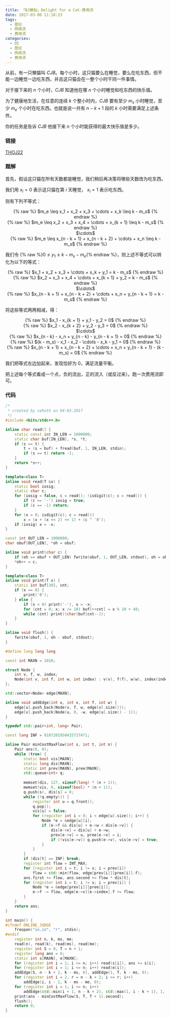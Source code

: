 ```yaml
---
title: 「BJ模拟」Delight for a Cat-费用流
date: 2017-03-06 11:18:23
tags:
  - 图论
  - 网络流
  - 费用流
categories:
  - OI
  - 图论
  - 网络流
  - 费用流
---
```

从前，有一只懒猫叫 $CJB$。每个小时，这只猫要么在睡觉，要么在吃东西，但不能一边睡觉一边吃东西，并且这只猫会在一整个小时干同一件事情。

对于接下来的 $n$ 个小时，$CJB$ 知道他在哪 $n$ 个小时睡觉和吃东西的快乐值。

为了健康地生活，在任意的连续 $k$ 个整小时内，$CJB$ 要有至少 $m_s$ 小时睡觉，至少 $m_e$ 个小时在吃东西。也就是说一共有 $n - k + 1$ 段的 $k$ 小时需要满足上述条件。

你的任务是告诉 $CJB$ 他接下来 $n$ 个小时能获得的最大快乐值是多少。
<!-- more -->

### 链接
[THOJ22](http://thoj.xehoth.cc:5283/problem/22)

### 题解
首先，假设这只猫在所有天数都是睡觉，我们稍后再决策将哪些天数改为吃东西。

我们用 $x_i = 0$ 表示这只猫在第 $i$ 天睡觉， $x_i = 1$ 表示吃东西。

则有下列不等式：
<center>
{% raw %}
$m_e \leq x_1 + x_2 + x_3 + \cdots + x_k \leq k - m_s$
{% endraw %}
<br>
{% raw %}
$m_e \leq x_2 + x_3 + x_4 + \cdots + x_{k + 1} \leq k - m_s$
{% endraw %}
<br>
$\cdots$
<br>
{% raw %}
$m_e \leq x_{n - k + 1} + x_{n - k + 2} + \cdots + x_n \leq k - m_s$
{% endraw %}
</center>

我们令 {% raw %}$0 \leq y_1 \leq k - m_s - m_e${% endraw %}，则上述不等式可以转化为以下的等式：

<center>
{% raw %}
$x_1 + x_2 + x_3 + \cdots + x_k + y_1 = k - m_s$
{% endraw %}
<br>
{% raw %}
$x_2 + x_3 + x_4 + \cdots + x_{k + 1} + y_2 = k - m_s$
{% endraw %}
<br>
$\cdots$
<br>
{% raw %}
$x_{n - k + 1} + x_{n - k + 2} + \cdots + x_n + y_{n - k + 1} = k - m_s$
{% endraw %}
</center>

将这些等式两两相减，得：

<center>
{% raw %}
$x_1 - x_{k + 1} + y_1 - y_2 = 0$
{% endraw %}
<br>
{% raw %}
$x_2 - x_{k + 2} + y_2 - y_3 = 0$
{% endraw %}
<br>
$\cdots$
<br>
{% raw %}
$x_{n - k} - x_n + y_{n - k} - y_{n - k + 1} = 0$
{% endraw %}
<br>
{% raw %}
$(k - m_s) - x_1 - x_2 - \cdots - x_k - y_1 = 0$
{% endraw %}
<br>
{% raw %}
$x_{n - k + 1} + x_{n - k + 2} + \cdots + x_n + y_{n - k + 1} - (k - m_s) = 0$
{% endraw %}
</center>

我们把等式左边加起来，发现恰好为 $0$，满足流量平衡。

把上述每个等式看成一个点，负的流出，正的流入（或反过来）。跑一次费用流即可。

### 代码
``` cpp
/* 
 * created by xehoth on 04-03-2017
 */
#include <bits/stdc++.h>

inline char read() {
    static const int IN_LEN = 1000000;
    static char buf[IN_LEN], *s, *t;
    if (s == t) {
        t = (s = buf) + fread(buf, 1, IN_LEN, stdin);
        if (s == t) return -1;
    }
    return *s++;
}

template<class T>
inline void read(T &x) {
    static bool iosig;
    static char c;
    for (iosig = false, c = read(); !isdigit(c); c = read()) {
        if (c == '-') iosig = true;
        if (c == -1) return;
    }
    for (x = 0; isdigit(c); c = read())
        x = (x + (x << 2) << 1) + (c ^ '0');
    if (iosig) x = -x;
}

const int OUT_LEN = 1000000;
char obuf[OUT_LEN], *oh = obuf;

inline void print(char c) {
    if (oh == obuf + OUT_LEN) fwrite(obuf, 1, OUT_LEN, stdout), oh = obuf;
    *oh++ = c;
}

template<class T>
inline void print(T x) {
    static int buf[30], cnt;
    if (x == 0) {
        print('0');
    } else {
        if (x < 0) print('-'), x = -x;
        for (cnt = 0; x; x /= 10) buf[++cnt] = x % 10 + 48;
        while (cnt) print((char)buf[cnt--]);
    }
}

inline void flush() {
    fwrite(obuf, 1, oh - obuf, stdout);
}

#define long long long

const int MAXN = 1010;

struct Node {
    int v, f, w, index;
    Node(int v, int f, int w, int index) : v(v), f(f), w(w), index(index) {}
};

std::vector<Node> edge[MAXN];

inline void addEdge(int u, int v, int f, int w) {
    edge[u].push_back(Node(v, f, w, edge[v].size()));
    edge[v].push_back(Node(u, 0, -w, edge[u].size() - 1));
}

typedef std::pair<int, long> Pair;

const long INF = 9187201950435737471;

inline Pair minCostMaxFlow(int s, int t, int n) {
    Pair ans(0, 0);
    while (true) {
        static bool vis[MAXN];
        static long dis[MAXN];
        static int prev[MAXN], pree[MAXN];
        std::queue<int> q;
        
        memset(dis, 127, sizeof(long) * (n + 1));
        memset(vis, 0, sizeof(bool) * (n + 1));
        q.push(s), dis[s] = 0;
        while (!q.empty()) {
            register int u = q.front();
            q.pop();
            vis[u] = false;
            for (register int i = 0; i < edge[u].size(); i++) {
                Node *e = &edge[u][i];
                if (e->f && dis[u] + e->w < dis[e->v]) {
                    dis[e->v] = dis[u] + e->w;
                    prev[e->v] = u, pree[e->v] = i;
                    if (!vis[e->v]) q.push(e->v), vis[e->v] = true;
                }
            }
        }
        if (dis[t] == INF) break;
        register int flow = INT_MAX;
        for (register int i = t; i != s; i = prev[i]) 
            flow = std::min(flow, edge[prev[i]][pree[i]].f);
        ans.first += flow, ans.second += flow * dis[t];    
        for (register int i = t; i != s; i = prev[i]) {
            Node *e = &edge[prev[i]][pree[i]];
            e->f -= flow, edge[e->v][e->index].f += flow;
        }
    }
    return ans;
}

int main() {
#ifndef ONLINE_JUDGE
    freopen("in.in", "r", stdin);
#endif
    register int n, k, ms, me;
    read(n), read(k), read(ms), read(me);
    register int S = 0, T = n + 1;
    register long ans = 0;
    static int s[MAXN], e[MAXN];
    for (register int i = 1; i <= n; i++) read(s[i]), ans += s[i];
    for (register int i = 1; i <= n; i++) read(e[i]);
    addEdge(S, n - k + 2, k - ms, 0), addEdge(1, T, k - ms, 0);
    for (register int i = 2, r = n - k + 2; i <= r; i++) 
        addEdge(i, i - 1, k - ms - me, 0);
    for (register int i = 1; i <= n; i++) 
        addEdge(std::min(i + 1, n - k + 2), std::max(1, i - k + 1), 1, s[i] - e[i]);
    print(ans - minCostMaxFlow(S, T, T + 1).second);
    flush();
    return 0;
}
```
